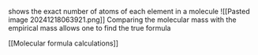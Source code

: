 shows the exact number of atoms of each element in a molecule
![[Pasted image 20241218063921.png]]
Comparing the molecular mass with the empirical mass allows one to find the true formula

[[Molecular formula calculations]]